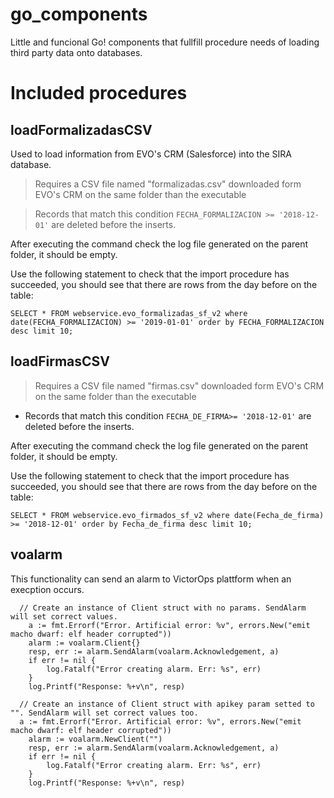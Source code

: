 # go_components
Little and funcional Go! components that fullfill procedure needs of loading third party data onto databases.

# Included procedures

## loadFormalizadasCSV

Used to load information from EVO's CRM (Salesforce) into the SIRA database.

> Requires a CSV file named "formalizadas.csv" downloaded form EVO's CRM on the same folder than the executable 
  
> Records that match this condition `FECHA_FORMALIZACION >= '2018-12-01'` are deleted before the inserts.

After executing the command check the log file generated on the parent folder, it should be empty.

Use the following statement to check that the import procedure has succeeded, you should see that there are rows from the day before on the table:

```
SELECT * FROM webservice.evo_formalizadas_sf_v2 where date(FECHA_FORMALIZACION) >= '2019-01-01' order by FECHA_FORMALIZACION desc limit 10;
```
  
## loadFirmasCSV 

> Requires a CSV file named "firmas.csv" downloaded form EVO's CRM on the same folder than the executable 

* Records that match this condition `FECHA_DE_FIRMA>= '2018-12-01'` are deleted before the inserts.

After executing the command check the log file generated on the parent folder, it should be empty.

Use the following statement to check that the import procedure has succeeded, you should see that there are rows from the day before on the table:

```
SELECT * FROM webservice.evo_firmados_sf_v2 where date(Fecha_de_firma) >= '2018-12-01' order by Fecha_de_firma desc limit 10;
```


## voalarm

This functionality can send an alarm to VictorOps plattform when an execption occurs. 

```
  // Create an instance of Client struct with no params. SendAlarm will set correct values.
	a := fmt.Errorf("Error. Artificial error: %v", errors.New("emit macho dwarf: elf header corrupted"))
	alarm := voalarm.Client{}
	resp, err := alarm.SendAlarm(voalarm.Acknowledgement, a)
	if err != nil {
		log.Fatalf("Error creating alarm. Err: %s", err)
	}
	log.Printf("Response: %+v\n", resp)

  // Create an instance of Client struct with apikey param setted to "". SendAlarm will set correct values too.
  a := fmt.Errorf("Error. Artificial error: %v", errors.New("emit macho dwarf: elf header corrupted"))
	alarm := voalarm.NewClient("")
	resp, err := alarm.SendAlarm(voalarm.Acknowledgement, a)
	if err != nil {
		log.Fatalf("Error creating alarm. Err: %s", err)
	}
	log.Printf("Response: %+v\n", resp)
```